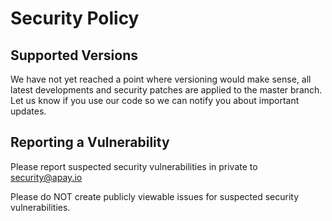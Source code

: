 # Security Policy

## Supported Versions

We have not yet reached a point where versioning would make sense, all latest developments and security patches are applied to the master branch.
Let us know if you use our code so we can notify you about important updates.

## Reporting a Vulnerability

Please report suspected security vulnerabilities in private to security@apay.io 

Please do NOT create publicly viewable issues for suspected security vulnerabilities.

